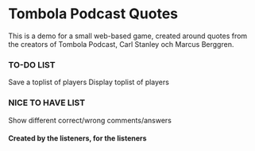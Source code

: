 # Tombola Podcast Quotes
This is a demo for a small web-based game, created around quotes from the creators of Tombola Podcast, Carl Stanley och Marcus Berggren.
### TO-DO LIST
Save a toplist of players
Display toplist of players
### NICE TO HAVE LIST
Show different correct/wrong comments/answers
#### Created by the listeners, for the listeners
